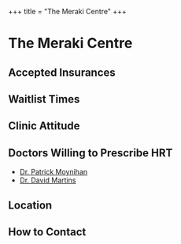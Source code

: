 +++
title = "The Meraki Centre"
+++

# The Meraki Centre
## Accepted Insurances
## Waitlist Times
## Clinic Attitude
## Doctors Willing to Prescribe HRT
* [Dr. Patrick Moynihan](@/blog/doctors/moynihan.md)
* [Dr. David Martins](@/blog/doctors/moynihan.md)
## Location
## How to Contact
